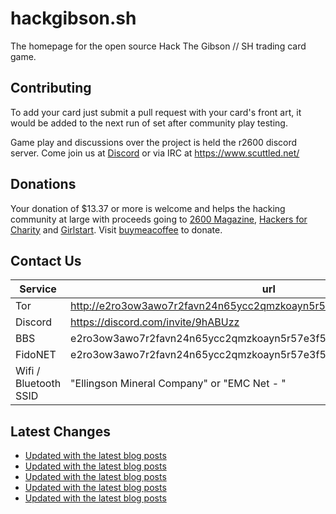 # hackgibson.sh
The homepage for the open source Hack The Gibson // SH trading card game.


## Contributing

To add your card just submit a pull request with your card's front art, it would be added to the next run of set after community play testing.

Game play and discussions over the project is held the r2600 discord server. Come join us at [Discord](https://discord.com/invite/9hABUzz) or via IRC at https://www.scuttled.net/


## Donations

Your donation of $13.37 or more is welcome and helps the hacking community at large with proceeds going to [2600 Magazine](https://2600.com/), [Hackers for Charity](https://hackersforcharity.org) and [Girlstart](https://girlstart.org).  Visit [buymeacoffee](https://www.buymeacoffee.com/hackgibson.sh) to donate.


## Contact Us

Service | url
-|-
Tor | http://e2ro3ow3awo7r2favn24n65ycc2qmzkoayn5r57e3f56nvjwdcgg32ad.onion
Discord | https://discord.com/invite/9hABUzz
BBS | e2ro3ow3awo7r2favn24n65ycc2qmzkoayn5r57e3f56nvjwdcgg32ad.onion:23
FidoNET | e2ro3ow3awo7r2favn24n65ycc2qmzkoayn5r57e3f56nvjwdcgg32ad.onion:24554
Wifi / Bluetooth SSID | "Ellingson Mineral Company" or "EMC Net - <fidonet address>"

## Latest Changes
<!-- BLOG-POST-LIST:START -->
- [Updated with the latest blog posts](https://github.com/DFW2600/hackgibson.sh/commit/2a125c774c47836f782897053adb4172d0232a2a)
- [Updated with the latest blog posts](https://github.com/DFW2600/hackgibson.sh/commit/1d4fd213aa23ab2d16c76b51f41dbeb373440ce2)
- [Updated with the latest blog posts](https://github.com/DFW2600/hackgibson.sh/commit/854de5f4ffd9629e548e57aff8004606aef9d4b4)
- [Updated with the latest blog posts](https://github.com/DFW2600/hackgibson.sh/commit/97718681f260a12c1ed8ee52b112dc2abe72f81d)
- [Updated with the latest blog posts](https://github.com/DFW2600/hackgibson.sh/commit/ddec3a2bebc8b7f0e019fdbd06be0ea296b885ca)
<!-- BLOG-POST-LIST:END -->
